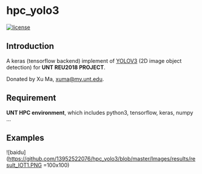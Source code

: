 # hpc_yolo3

[![license](https://img.shields.io/github/license/mashape/apistatus.svg)](LICENSE)

## Introduction

A keras (tensorflow backend) implement of [YOLOV3](https://arxiv.org/abs/1804.02767) (2D image object detection) for **UNT REU2018 PROJECT**.

Donated by Xu Ma, xuma@my.unt.edu.

## Requirement

**UNT HPC environment**, which includes python3, tensorflow, keras, numpy ...

## Examples

![baidu](https://github.com/13952522076/hpc_yolo3/blob/master/Images/results/result_IOT1.PNG =100x100)






